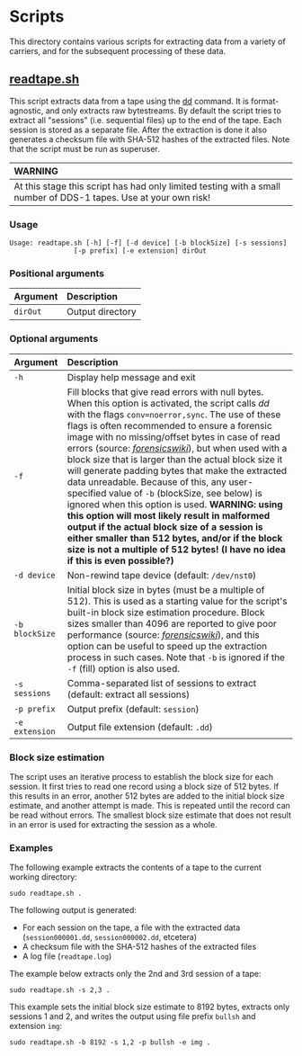 # Scripts

This directory contains various scripts for extracting data from a variety of carriers, and for the subsequent processing of these data.

## [readtape.sh](./readtape.sh)

This script extracts data from a tape using the [dd](http://pubs.opengroup.org/onlinepubs/9699919799/utilities/dd.html) command. It is format-agnostic, and only extracts raw bytestreams. By default the script tries to extract all "sessions" (i.e. sequential files) up to the end of the tape. Each session is stored as a separate file. After the extraction is done it also generates a checksum file with SHA-512 hashes of the extracted files. Note that the script must be run as superuser.

|**WARNING**|
|:-|
|At this stage this script has had only limited testing with a small number of DDS-1 tapes. Use at your own risk!|

### Usage

    Usage: readtape.sh [-h] [-f] [-d device] [-b blockSize] [-s sessions]
                    [-p prefix] [-e extension] dirOut

### Positional arguments

|Argument|Description|
|:-|:-|
|`dirOut`|Output directory|

### Optional arguments

|Argument|Description|
|:-|:-|
|`-h`|Display help message and exit|
|`-f`|Fill blocks that give read errors with null bytes. When this option is activated, the script calls *dd* with the flags `conv=noerror,sync`. The use of these flags is often recommended to ensure a forensic image with no missing/offset bytes in case of read errors (source: [*forensicswiki*](https://www.forensicswiki.org/wiki/Dd)), but when used with a block size that is larger than the actual block size it will generate padding bytes that make the extracted data unreadable. Because of this, any user-specified value of `-b` (blockSize, see below) is ignored when this option is used. **WARNING: using this option will most likely result in malformed output if the actual block size of a session is either smaller than 512 bytes, and/or if the block size is not a multiple of 512 bytes! (I have no idea if this is even possible?)**|
|`-d device`|Non-rewind tape device (default: `/dev/nst0`)|
|`-b blockSize`|Initial block size in bytes (must be a multiple of 512). This is used as a starting value for the script's built-in block size estimation procedure. Block sizes smaller than 4096 are reported to give poor performance (source: [*forensicswiki*](https://www.forensicswiki.org/wiki/Dd)), and this option can be useful to speed up the extraction process in such cases. Note that `-b` is ignored if the `-f` (fill) option is also used.|
|`-s sessions`|Comma-separated list of sessions to extract (default: extract all sessions)|
|`-p prefix`|Output prefix (default: `session`)|
|`-e extension`|Output file extension (default: `.dd`)|


### Block size estimation

The script uses an iterative process to establish the block size for each session. It first tries to read one record using a block size of 512 bytes. If this results in an error, another 512 bytes are added to the initial block size estimate, and another attempt is made. This is repeated until the record can be read without errors. The smallest block size estimate that does not result in an error is used for extracting the session as a whole.

### Examples

The following example extracts the contents of a tape to the current working directory:

    sudo readtape.sh .

The following output is generated:

- For each session on the tape, a file with the extracted data (`session000001.dd`, `session000002.dd`, etcetera)
- A checksum file with the SHA-512 hashes of the extracted files
- A log file (`readtape.log`)

The example below extracts only the 2nd and 3rd session of a tape:

    sudo readtape.sh -s 2,3 .

This example sets the initial block size estimate to 8192 bytes, extracts only sessions 1 and 2, and writes the output using file prefix `bullsh` and extension `img`:

    sudo readtape.sh -b 8192 -s 1,2 -p bullsh -e img .
